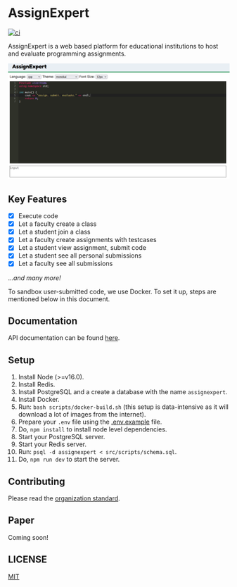 # AssignExpert

[![ci](https://github.com/assignexpert/assignexpert/actions/workflows/ci.yaml/badge.svg)](https://github.com/viveknathani/collector/actions/workflows/deploy.yaml)  

AssignExpert is a web based platform for educational institutions to host and evaluate programming assignments. 

<img src="./SCREENSHOT.PNG">

## Key Features

- [x] Execute code
- [x] Let a faculty create a class
- [x] Let a student join a class
- [x] Let a faculty create assignments with testcases
- [x] Let a student view assignment, submit code
- [x] Let a student see all personal submissions
- [x] Let a faculty see all submissions 

...*and many more!*

To sandbox user-submitted code, we use Docker. To set it up, steps are mentioned below in this document. 

## Documentation 

API documentation can be found [here](https://assignexpert.github.io/assignexpert/). 

## Setup

1. Install Node (>=v16.0). 
2. Install Redis. 
3. Install PostgreSQL and a create a database with the name `assignexpert`. 
4. Install Docker. 
5. Run: `bash scripts/docker-build.sh` (this setup is data-intensive as it will download a lot of images from the internet). 
6. Prepare your `.env` file using the [.env.example](/.env.example) file. 
7. Do, `npm install` to install node level dependencies. 
8. Start your PostgreSQL server. 
9. Start your Redis server. 
10. Run: `psql -d assignexpert < src/scripts/schema.sql`. 
11. Do, `npm run dev` to start the server. 

## Contributing

Please read the [organization standard](https://github.com/assignexpert/standard). 

## Paper

Coming soon! 

## LICENSE

[MIT](./LICENSE) 